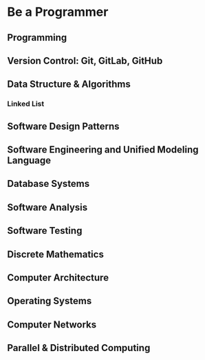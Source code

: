 # Be a Programmer

## Programming

## Version Control: Git, GitLab, GitHub

## Data Structure & Algorithms
### Linked List

## Software Design Patterns

## Software Engineering and Unified Modeling Language

## Database Systems

## Software Analysis

## Software Testing

## Discrete Mathematics

## Computer Architecture

## Operating Systems

## Computer Networks

## Parallel & Distributed Computing

